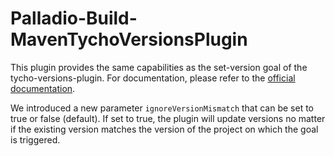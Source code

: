 # Palladio-Build-MavenTychoVersionsPlugin

This plugin provides the same capabilities as the set-version goal of the tycho-versions-plugin. For documentation, please refer to the [official documentation](https://www.eclipse.org/tycho/sitedocs/tycho-release/tycho-versions-plugin/set-version-mojo.html).

We introduced a new parameter `ignoreVersionMismatch` that can be set to true or false (default). If set to true, the plugin will update versions no matter if the existing version matches the version of the project on which the goal is triggered.